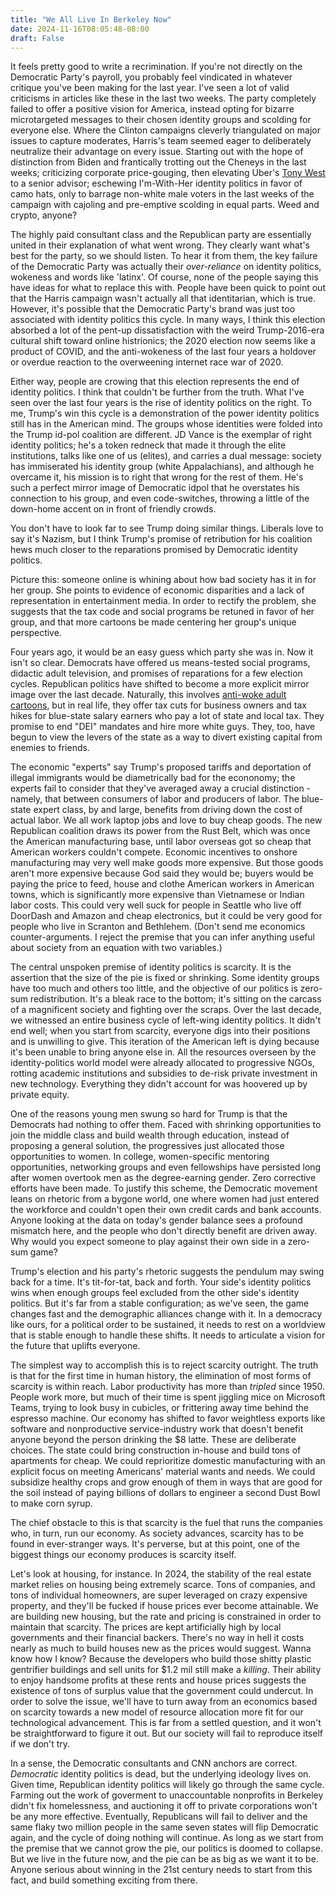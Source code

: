 ```yaml
---
title: "We All Live In Berkeley Now"
date: 2024-11-16T08:05:48-08:00
draft: False
---
```


It feels pretty good to write a recrimination. If you're not directly on the Democratic Party's payroll, you probably feel vindicated in whatever critique you've been making for the last year. I've seen a lot of valid criticisms in articles like these in the last two weeks. The party completely failed to offer a positive vision for America, instead opting for bizarre microtargeted messages to their chosen identity groups and scolding for everyone else. Where the Clinton campaigns cleverly triangulated on major issues to capture moderates, Harris's team seemed eager to deliberately neutralize their advantage on every issue. Starting out with the hope of distinction from Biden and frantically trotting out the Cheneys in the last weeks; criticizing corporate price-gouging, then elevating Uber's [Tony West](https://www.nytimes.com/2024/08/04/us/politics/kamala-harris-tony-west.html) to a senior advisor; eschewing I'm-With-Her identity politics in favor of camo hats, only to barrage non-white male voters in the last weeks of the campaign with cajoling and pre-emptive scolding in equal parts. Weed and crypto, anyone?

The highly paid consultant class and the Republican party are essentially united in their explanation of what went wrong. They clearly want what's best for the party, so we should listen. To hear it from them, the key failure of the Democratic Party was actually their *over-reliance* on identity politics, wokeness and words like 'latinx'. Of course, none of the people saying this have ideas for what to replace this with. People have been quick to point out that the Harris campaign wasn't actually all that identitarian, which is true. However, it's possible that the Democratic Party's brand was just too associated with identity politics this cycle. In many ways, I think this election absorbed a lot of the pent-up dissatisfaction with the weird Trump-2016-era cultural shift toward online histrionics; the 2020 election now seems like a product of COVID, and the anti-wokeness of the last four years a holdover or overdue reaction to the overweening internet race war of 2020. 

Either way, people are crowing that this election represents the end of identity politics. I think that couldn't be further from the truth. What I've seen over the last four years is the rise of identity politics on the right. To me, Trump's win this cycle is a demonstration of the power identity politics still has in the American mind. The groups whose identities were folded into the Trump id-pol coalition are different. JD Vance is the exemplar of right identity politics; he's a token redneck that made it through the elite institutions, talks like one of us (elites), and carries a dual message: society has immiserated his identity group (white Appalachians), and although he overcame it, his mission is to right that wrong for the rest of them. He's such a perfect mirror image of Democratic idpol that he overstates his connection to his group, and even code-switches, throwing a little of the down-home accent on in front of friendly crowds. 

You don't have to look far to see Trump doing similar things. Liberals love to say it's Nazism, but I think Trump's promise of retribution for his coalition hews much closer to the reparations promised by Democratic identity politics.

Picture this: someone online is whining about how bad society has it in for her group. She points to evidence of economic disparities and a lack of representation in entertainment media. In order to rectify the problem, she suggests that the tax code and social programs be retuned in favor of her group, and that more cartoons be made centering her group's unique perspective.

Four years ago, it would be an easy guess which party she was in. Now it isn't so clear. Democrats have offered us means-tested social programs, didactic adult television, and promises of reparations for a few election cycles. Republican politics have shifted to become a more explicit mirror image over the last decade. Naturally, this involves [anti-woke adult cartoons](https://en.wikipedia.org/wiki/Mr._Birchum), but in real life, they offer tax cuts for business owners and tax hikes for blue-state salary earners who pay a lot of state and local tax. They promise to end "DEI" mandates and hire more white guys. They, too, have begun to view the levers of the state as a way to divert existing capital from enemies to friends. 

The economic "experts" say Trump's proposed tariffs and deportation of illegal immigrants would be diametrically bad for the econonomy; the experts fail to consider that they've averaged away a crucial distinction - namely, that between consumers of labor and producers of labor. The blue-state expert class, by and large, benefits from driving down the cost of actual labor. We all work laptop jobs and love to buy cheap goods. The new Republican coalition draws its power from the Rust Belt, which was once the American manufacturing base, until labor overseas got so cheap that American workers couldn't compete. Economic incentives to onshore manufacturing may very well make goods more expensive. But those goods aren't more expensive because God said they would be; buyers would be paying the price to feed, house and clothe American workers in American towns, which is significantly more expensive than Vietnamese or Indian labor costs. This could very well suck for people in Seattle who live off DoorDash and Amazon and cheap electronics, but it could be very good for people who live in Scranton and Bethlehem. (Don't send me economics counter-arguments. I reject the premise that you can infer anything useful about society from an equation with two variables.)


The central unspoken premise of identity politics is scarcity. It is the assertion that the size of the pie is fixed or shrinking. Some identity groups have too much and others too little, and the objective of our politics is zero-sum redistribution. It's a bleak race to the bottom; it's sitting on the carcass of a magnificent society and fighting over the scraps. Over the last decade, we witnessed an entire business cycle of left-wing identity politics. It didn't end well; when you start from scarcity, everyone digs into their positions and is unwilling to give. This iteration of the American left is dying because it's been unable to bring anyone else in. All the resources overseen by the identity-politics world model were already allocated to progressive NGOs, rotting academic institutions and subsidies to de-risk private investment in new technology. Everything they didn't account for was hoovered up by private equity. 

One of the reasons young men swung so hard for Trump is that the Democrats had nothing to offer them. Faced with shrinking opportunities to join the middle class and build wealth through education, instead of proposing a general solution, the progressives just allocated those opportunities to women. In college, women-specific mentoring opportunities, networking groups and even fellowships have persisted long after women overtook men as the degree-earning gender. Zero corrective efforts have been made. To justify this scheme, the Democratic movement leans on rhetoric from a bygone world, one where women had just entered the workforce and couldn't open their own credit cards and bank accounts. Anyone looking at the data on today's gender balance sees a profound mismatch here, and the people who don't directly benefit are driven away. Why would you expect someone to play against their own side in a zero-sum game?

Trump's election and his party's rhetoric suggests the pendulum may swing back for a time. It's tit-for-tat, back and forth. Your side's identity politics wins when enough groups feel excluded from the other side's identity politics. But it's far from a stable configuration; as we've seen, the game changes fast and the demographic alliances change with it. In a democracy like ours, for a political order to be sustained, it needs to rest on a worldview that is stable enough to handle these shifts. It needs to articulate a vision for the future that uplifts everyone. 

The simplest way to accomplish this is to reject scarcity outright. The truth is that for the first time in human history, the elimination of most forms of scarcity is within reach. Labor productivity has more than *tripled* since 1950. People work more, but much of their time is spent jiggling mice on Microsoft Teams, trying to look busy in cubicles, or frittering away time behind the espresso machine. Our economy has shifted to favor weightless exports like software and nonproductive service-industry work that doesn't benefit anyone beyond the person drinking the $8 latte. These are deliberate choices. The state could bring construction in-house and build tons of apartments for cheap. We could reprioritize domestic manufacturing with an explicit focus on meeting Americans' material wants and needs. We could subsidize healthy crops and grow enough of them in ways that are good for the soil instead of paying billions of dollars to engineer a second Dust Bowl to make corn syrup. 

The chief obstacle to this is that scarcity is the fuel that runs the companies who, in turn, run our economy. As society advances, scarcity has to be found in ever-stranger ways. It's perverse, but at this point, one of the biggest things our economy produces is scarcity itself. 

Let's look at housing, for instance. In 2024, the stability of the real estate market relies on housing being extremely scarce. Tons of companies, and tons of individual homeowners, are super leveraged on crazy expensive property, and they'll be fucked if house prices ever become attainable.
We are building new housing, but the rate and pricing is constrained in order to maintain that scarcity. The prices are kept artificially high by local governments and their financial backers. There's no way in hell it costs nearly as much to build houses new as the prices would suggest. Wanna know how I know? Because the developers who build those shitty plastic gentrifier buildings and sell units for $1.2 mil still make a *killing*. Their ability to enjoy handsome profits at these rents and house prices suggests the existence of tons of surplus value that the government could undercut. In order to solve the issue, we'll have to turn away from an economics based on scarcity towards a new model of resource allocation more fit for our technological advancement. This is far from a settled question, and it won't be straightforward to figure it out. But our society will fail to reproduce itself if we don't try.


In a sense, the Democratic consultants and CNN anchors are correct. *Democratic* identity politics is dead, but the underlying ideology lives on. Given time, Republican identity politics will likely go through the same cycle. Farming out the work of goverment to unaccountable nonprofits in Berkeley didn't fix homelessness, and auctioning it off to private corporations won't be any more effective. Eventually, Republicans will fail to deliver and the same flaky two million people in the same seven states will flip Democratic again, and the cycle of doing nothing will continue. As long as we start from the premise that we cannot grow the pie, our politics is doomed to collapse. But we live in the future now, and the pie can be as big as we want it to be. Anyone serious about winning in the 21st century needs to start from this fact, and build something exciting from there. 
